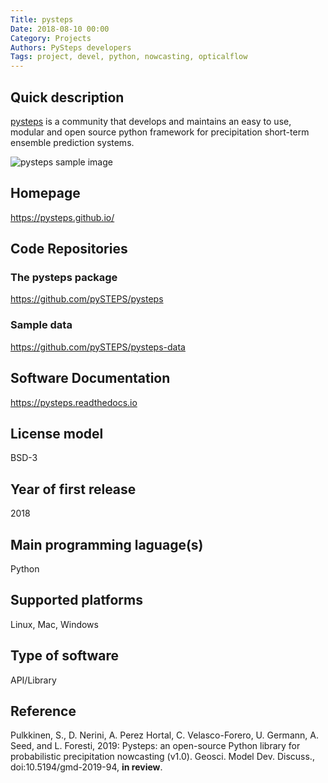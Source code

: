 ```yaml
---
Title: pysteps
Date: 2018-08-10 00:00
Category: Projects
Authors: PySteps developers
Tags: project, devel, python, nowcasting, opticalflow
---
```


## Quick description

[pysteps](https://pysteps.github.io/) is a community that develops and maintains an easy to use, modular and open source python framework for precipitation short-term ensemble prediction systems.

![pysteps sample image]({filename}../images/pysteps_sample.png)

## Homepage

<https://pysteps.github.io/>

## Code Repositories

### The pysteps package
<https://github.com/pySTEPS/pysteps>

### Sample data
<https://github.com/pySTEPS/pysteps-data>

## Software Documentation
<https://pysteps.readthedocs.io>

## License model
BSD-3

## Year of first release
2018

## Main programming laguage(s)
Python

## Supported platforms
Linux, Mac, Windows

## Type of software
API/Library

## Reference
Pulkkinen, S., D. Nerini, A. Perez Hortal, C. Velasco-Forero, U. Germann, A. Seed, and L. Foresti, 2019: Pysteps: an open-source Python library for probabilistic precipitation nowcasting (v1.0). Geosci. Model Dev. Discuss., doi:10.5194/gmd-2019-94, **in review**.
